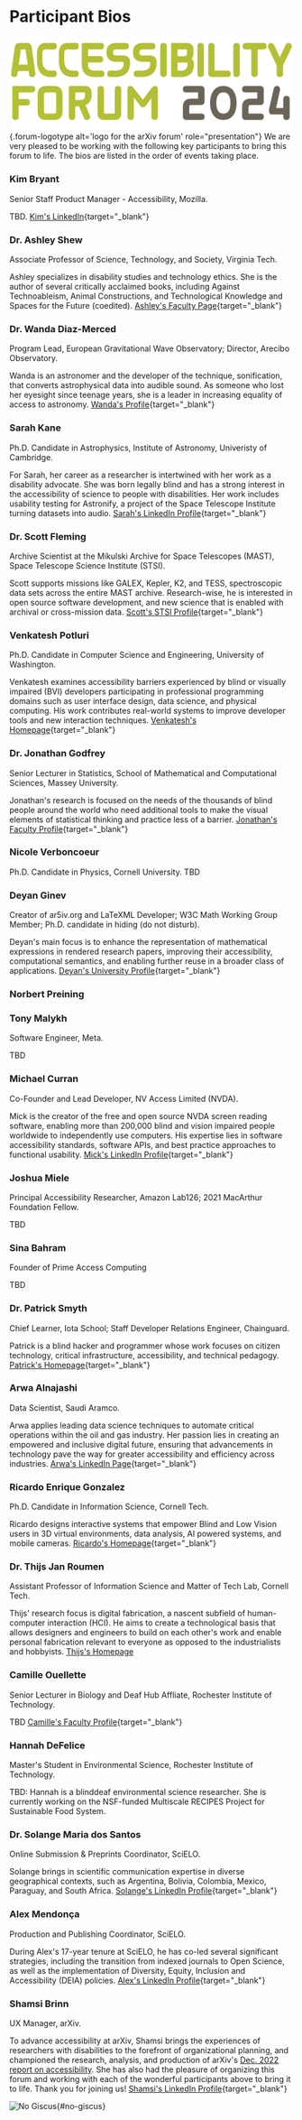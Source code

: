 # Participant Bios

![Logo for the arXiv forum](../assets/forum-logotype-only.svg){.forum-logotype alt='logo for the arXiv forum' role="presentation"}
We are very pleased to be working with the following key participants to bring this forum to life. The bios are listed in the order of events taking place.

<!-- ## Rethinking Disability: a Sociological Approach to Accessibility in Technology -->
### Kim Bryant
Senior Staff Product Manager - Accessibility, Mozilla.

TBD. [Kim's LinkedIn](https://www.linkedin.com/in/kimbryant/){target="_blank"}

### Dr. Ashley Shew
Associate Professor of Science, Technology, and Society, Virginia Tech.

Ashley specializes in disability studies and technology ethics. She is the author of several critically acclaimed books, including Against Technoableism, Animal Constructions, and Technological Knowledge and Spaces for the Future (coedited). [Ashley's Faculty Page](https://liberalarts.vt.edu/departments-and-schools/department-of-science-technology-and-society/faculty/ashley-shew.html){target="_blank"}

<!-- ## Listening to Stars: Sonification in Astronomy -->
### Dr. Wanda Diaz-Merced
Program Lead, European Gravitational Wave Observatory; Director, Arecibo Observatory.

Wanda is an astronomer and the developer of the technique, sonification, that converts astrophysical data into audible sound. As someone who lost her eyesight since teenage years, she is a leader in increasing equality of access to astronomy. [Wanda's Profile](){target="_blank"}

### Sarah Kane
Ph.D. Candidate in Astrophysics, Institute of Astronomy, Univeristy of Cambridge.

For Sarah, her career as a researcher is intertwined with her work as a disability advocate. She was born legally blind and has a strong interest in the accessibility of science to people with disabilities. Her work includes usability testing for Astronify, a project of the Space Telescope Institute turning datasets into audio. [Sarah's LinkedIn Profile](https://uk.linkedin.com/in/sarah-kane-4a9414220){target="_blank"}

### Dr. Scott Fleming
Archive Scientist at the Mikulski Archive for Space Telescopes (MAST), Space Telescope Science Institute (STSI). 

Scott supports missions like GALEX, Kepler, K2, and TESS, spectroscopic data sets across the entire MAST archive. Research-wise, he is interested in open source software development, and new science that is enabled with archival or cross-mission data. [Scott's STSI Profile](https://www.stsci.edu/stsci-research/research-directory/scott-fleming){target="_blank"}

<!-- ## Navigating an Accessible Research Journey  -->
### Venkatesh Potluri
Ph.D. Candidate in Computer Science and Engineering, University of Washington.

Venkatesh examines accessibility barriers experienced by blind or visually impaired (BVI) developers participating in professional programming domains such as user interface design, data science, and physical computing. His work contributes real-world systems to improve developer tools and new interaction techniques. [Venkatesh's Homepage](https://venkateshpotluri.me/){target="_blank"}

### Dr. Jonathan Godfrey
Senior Lecturer in Statistics, School of Mathematical and Computational Sciences, Massey University.

Jonathan's research is focused on the needs of the thousands of blind people around the world who need additional tools to make the visual elements of statistical thinking and practice less of a barrier. [Jonathan's Faculty Profile](https://www.massey.ac.nz/massey/expertise/profile.cfm?stref=416430){target="_blank"}

### Nicole Verboncoeur
Ph.D. Candidate in Physics, Cornell University.
TBD

<!-- ## HTML Papers on arXiv: Where We Are Now and Where Next -->
### Deyan Ginev
Creator of ar5iv.org and LaTeXML Developer; W3C Math Working Group Member; Ph.D. candidate in hiding (do not disturb).

Deyan's main focus is to enhance the representation of mathematical expressions in rendered research papers, improving their accessibility, computational semantics, and enabling further reuse in a broader class of applications. [Deyan's University Profile](https://kwarc.info/people/dginev/){target="_blank"}

### Norbert Preining

### Tony Malykh
Software Engineer, Meta.

TBD

### Michael Curran
Co-Founder and Lead Developer, NV Access Limited (NVDA).

Mick is the creator of the free and open source NVDA screen reading software, enabling more than 200,000 blind and vision impaired people worldwide to independently use computers. His expertise lies in software accessibility standards, software APIs, and best practice approaches to functional usability. [Mick's LinkedIn Profile](https://au.linkedin.com/in/mdcurran){target="_blank"}

<!-- ## Quest for Accessibility: Initiating the Millennium Prize Challenge -->
### Joshua Miele 
Principal Accessibility Researcher, Amazon Lab126; 2021 MacArthur Foundation Fellow.

TBD

### Sina Bahram
Founder of Prime Access Computing

TBD

### Dr. Patrick Smyth
Chief Learner, Iota School; Staff Developer Relations Engineer, Chainguard.

Patrick is a blind hacker and programmer whose work focuses on citizen technology, critical infrastructure, accessibility, and technical pedagogy. [Patrick's Homepage](https://smythp.com/index.html){target="_blank"}

<!-- ## AI's Role in Accessibility -->
### Arwa Alnajashi
Data Scientist, Saudi Aramco.

Arwa applies leading data science techniques to automate critical operations within the oil and gas industry. Her passion lies in creating an empowered and inclusive digital future, ensuring that advancements in technology pave the way for greater accessibility and efficiency across industries. [Arwa's LinkedIn Page](https://sa.linkedin.com/in/arwa-alnajashi-84b1541a2?trk=people-guest_people_search-card){target="_blank"}

<!-- ## Touching Innovation: Tactile Surfaces for BVI Users -->
### Ricardo Enrique Gonzalez
Ph.D. Candidate in Information Science, Cornell Tech.

Ricardo designs interactive systems that empower Blind and Low Vision users in 3D virtual environments, data analysis, AI powered systems, and mobile cameras. [Ricardo's Homepage](https://rgonzalezp.github.io/){target="_blank"}

### Dr. Thijs Jan Roumen
Assistant Professor of Information Science and Matter of Tech Lab, Cornell Tech.

Thijs' research focus is digital fabrication, a nascent subfield of human-computer interaction (HCI). He aims to create a technological basis that allows designers and engineers to build on each other's work and enable personal fabrication relevant to everyone as opposed to the industrialists and hobbyists. [Thijs's Homepage](http://thijsroumen.eu/)

<!-- ## No Need to Reinvent the Wheel! Resources and Stories at the Deaf Hub -->
### Camille Ouellette 
Senior Lecturer in Biology and Deaf Hub Affliate, Rochester Institute of Technology.

TBD [Camille's Faculty Profile](https://www.rit.edu/directory/ceonts-camille-ouellette){target="_blank"}

### Hannah DeFelice
Master's Student in Environmental Science, Rochester Institute of Technology.

TBD: Hannah is a blinddeaf environmental science researcher. She is currently working on the NSF-funded Multiscale RECIPES Project for Sustainable Food System.

<!-- ## Advancing Accessibility in South America and Beyond with SciELO -->
### Dr. Solange Maria dos Santos
Online Submission & Preprints Coordinator, SciELO.

Solange brings in scientific communication expertise in diverse geographical contexts, such as Argentina, Bolivia, Colombia, Mexico, Paraguay, and South Africa. [Solange's LinkedIn Profile](https://www.linkedin.com/in/solangemariasantos/?originalSubdomain=br){target="_blank"}

### Alex Mendonça
Production and Publishing Coordinator, SciELO.

During Alex's 17-year tenure at SciELO, he has co-led several significant strategies, including the transition from indexed journals to Open Science, as well as the implementation of Diversity, Equity, Inclusion and Accessibility (DEIA) policies. [Alex's LinkedIn Profile](https://www.linkedin.com/in/alex-mendon%C3%A7a/?originalSubdomain=br){target="_blank"}

<!-- ## arXiv Presenting Staff -->
### Shamsi Brinn
UX Manager, arXiv. 

To advance accessibility at arXiv, Shamsi brings the experiences of researchers with disabilities to the forefront of organizational planning, and championed the research, analysis, and production of arXiv's [Dec. 2022 report on accessibility](https://info.arxiv.org/about/accessibility_research_report.html). She has also had the pleasure of organizing this forum and working with each of the wonderful participants above to bring it to life. Thank you for joining us! [Shamsi's LinkedIn Profile](https://www.linkedin.com/in/shamsi-brinn/){target="_blank"}

![No Giscus](){#no-giscus}